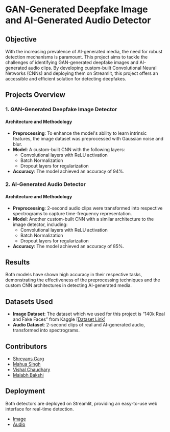 # GAN-Generated Deepfake Image and AI-Generated Audio Detector

## Objective

With the increasing prevalence of AI-generated media, the need for robust detection mechanisms is paramount. This project aims to tackle the challenges of identifying GAN-generated deepfake images and AI-generated audio clips. By developing custom-built Convolutional Neural Networks (CNNs) and deploying them on Streamlit, this project offers an accessible and efficient solution for detecting deepfakes.

## Projects Overview

### 1. GAN-Generated Deepfake Image Detector

#### Architecture and Methodology
- **Preprocessing**: To enhance the model's ability to learn intrinsic features, the image dataset was preprocessed with Gaussian noise and blur.
- **Model**: A custom-built CNN with the following layers:
  - Convolutional layers with ReLU activation
  - Batch Normalization
  - Dropout layers for regularization
- **Accuracy**: The model achieved an accuracy of 94%.

### 2. AI-Generated Audio Detector

#### Architecture and Methodology
- **Preprocessing**: 2-second audio clips were transformed into respective spectrograms to capture time-frequency representation.
- **Model**: Another custom-built CNN with a similar architecture to the image detector, including:
  - Convolutional layers with ReLU activation
  - Batch Normalization
  - Dropout layers for regularization
- **Accuracy**: The model achieved an accuracy of 85%.

## Results
Both models have shown high accuracy in their respective tasks, demonstrating the effectiveness of the preprocessing techniques and the custom CNN architectures in detecting AI-generated media.

## Datasets Used
- **Image Dataset**: The dataset which we used for this project is “140k Real and Fake Faces” from Kaggle [[Dataset Link](https://www.kaggle.com/xhlulu/140k-real-and-fake-faces)]
- **Audio Dataset**: 2-second clips of real and AI-generated audio, transformed into spectrograms.

## Contributors
- [Shreyans Garg](https://github.com/ShreyansGarg)
- [Mahua Singh](https://github.com/S-Mahua)
- [Vishal Chaudhary](https://github.com/cvishal-19)
- [Malabh Bakshi](https://github.com/Malabh)

## Deployment
Both detectors are deployed on Streamlit, providing an easy-to-use web interface for real-time detection.
- [Image](https://deepfake-detection-using-cnns.streamlit.app/)
- [Audio](https://deepfake-audio-detection.streamlit.app/)
